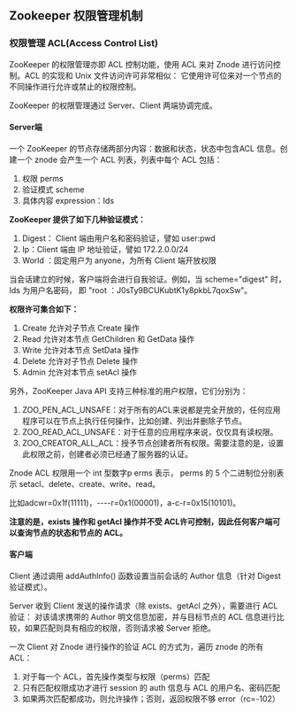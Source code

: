 ## Zookeeper 权限管理机制

### 权限管理 ACL(Access Control List)　

ZooKeeper 的权限管理亦即 ACL 控制功能，使用 ACL 来对 Znode 进行访问控制。ACL 的实现和 Unix 文件访问许可非常相似：
它使用许可位来对一个节点的不同操作进行允许或禁止的权限控制。

ZooKeeper 的权限管理通过 Server、Client 两端协调完成。

#### Server端

一个 ZooKeeper 的节点存储两部分内容：数据和状态，状态中包含ACL 信息。创建一个 znode 会产生一个 ACL 列表，列表中每个 ACL 包括：
1. 权限 perms
2. 验证模式 scheme
3. 具体内容 expression：Ids

**ZooKeeper 提供了如下几种验证模式：**
1. Digest： Client 端由用户名和密码验证，譬如 user:pwd
3. Ip：Client 端由 IP 地址验证，譬如 172.2.0.0/24
4. World ：固定用户为 anyone，为所有 Client 端开放权限

当会话建立的时候，客户端将会进行自我验证。例如，当 scheme="digest" 时， Ids 为用户名密码， 即 "root ：J0sTy9BCUKubtK1y8pkbL7qoxSw"。

**权限许可集合如下：**
1. Create 允许对子节点 Create 操作
2. Read 允许对本节点 GetChildren 和 GetData 操作
3. Write 允许对本节点 SetData 操作
4. Delete 允许对子节点 Delete 操作
5. Admin 允许对本节点 setAcl 操作

另外，ZooKeeper Java API 支持三种标准的用户权限，它们分别为：
1. ZOO_PEN_ACL_UNSAFE：对于所有的ACL来说都是完全开放的，任何应用程序可以在节点上执行任何操作，比如创建、列出并删除子节点。
2. ZOO_READ_ACL_UNSAFE：对于任意的应用程序来说，仅仅具有读权限。
3. ZOO_CREATOR_ALL_ACL：授予节点创建者所有权限。需要注意的是，设置此权限之前，创建者必须已经通了服务器的认证。

Znode ACL 权限用一个 int 型数字p erms 表示， perms 的 5 个二进制位分别表示 setacl、delete、create、write、read。

比如adcwr=0x1f(11111)，----r=0x1(00001)，a-c-r=0x15(10101)。

**注意的是，exists 操作和 getAcl 操作并不受 ACL许可控制，因此任何客户端可以查询节点的状态和节点的 ACL。**

#### 客户端

Client 通过调用 addAuthInfo() 函数设置当前会话的 Author 信息（针对 Digest 验证模式）。

Server 收到 Client 发送的操作请求（除 exists、getAcl 之外），需要进行 ACL 验证：
对该请求携带的 Author 明文信息加密，并与目标节点的 ACL 信息进行比较，如果匹配则具有相应的权限，否则请求被 Server 拒绝。

一次 Client 对 Znode 进行操作的验证 ACL 的方式为，遍历 znode 的所有 ACL：
1. 对于每一个 ACL，首先操作类型与权限（perms）匹配
2. 只有匹配权限成功才进行 session 的 auth 信息与 ACL 的用户名、密码匹配
3. 如果两次匹配都成功，则允许操作；否则，返回权限不够 error（rc=-102）